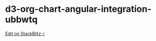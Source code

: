 # d3-org-chart-angular-integration-ubbwtq

[Edit on StackBlitz ⚡️](https://stackblitz.com/edit/d3-org-chart-angular-integration-ubbwtq)